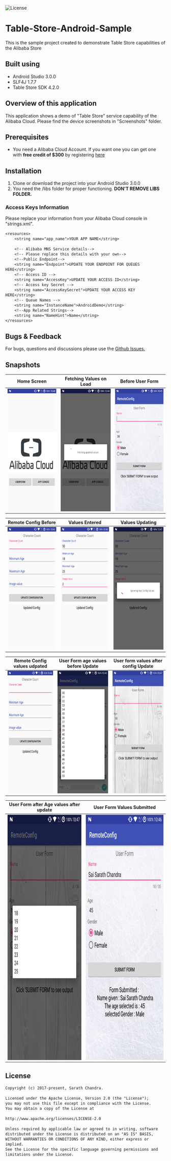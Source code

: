 ![License](https://img.shields.io/badge/License-Apache%202.0-blue.svg?style=for-the-badge)
# Table-Store-Android-Sample
This is the sample project created to demonstrate Table Store capabilities of the Alibaba Store

## Built using

 - Android Studio 3.0.0
 - SLF4J 1.7.7
 - Table Store SDK 4.2.0

## Overview of this application

This application shows a demo of "Table Store" service capability of the Alibaba Cloud. Please find the device screenshots in "Screenshots" folder.

## Prerequisites

 - You need a Alibaba Cloud Account. If you want one you can get one with **free credit of $300** by registering [here](https://account-intl.aliyun.com/register/intl_register.htm?biz_params=%7B%22intl%22%3A%22%7B%5C%22referralCode%5C%22%3A%5C%226qnq3f%5C%22%7D%22%7D)

## Installation

 1. Clone or download the project into your Android Studio 3.0.0 
 2. You need the /libs folder for proper functioning. **DON'T REMOVE LIBS FOLDER.**

### Access Keys Information
Please replace your information from your Alibaba Cloud console in "strings.xml".

```
<resources>
    <string name="app_name">YOUR APP NAME</string>

    <!-- Alibaba MNS Service details-->
    <!-- Please replace this details with your own-->
    <!--Public Endpoint-->
    <string name="Endpoint">UPDATE YOUR ENDPOINT FOR QUEUES HERE</string>
    <!-- Access ID -->
    <string name="AccessKey">UPDATE YOUR ACCESS ID</string>
    <!-- Access key Secret -->
    <string name="AccessKeySecret">UPDATE YOUR ACCESS KEY HERE</string>
    <!-- Queue Names -->
    <string name="InstanceName">AndroidDemo</string>
    <!--App Related Strings-->
    <string name="NameHint">Name</string>
</resources>
```

## Bugs & Feedback
For bugs, questions and discussions please use the [Github Issues.](https://github.com/saichandu415/Table-Store-Android-Sample/issues)


## Snapshots
|                                        Home Screen                                         |                                               Fetching Values on Load                                               |                                         Before User Form                                         |
|:-------------------------------------------------------------------------------------------------------------:|:----------------------------------------------------------------------------------------------------------------:|:------------------------------------------------------------------------------------------------------:|
| <img src="https://github.com/saichandu415/Table-Store-Android-Sample/raw/master/screenshots/Home_Screen.png" width="216" height="384" /> | <img src="https://github.com/saichandu415/Table-Store-Android-Sample/raw/master/screenshots/Fetching_values_onLoad.png" width="216" height="384" /> | <img src="https://github.com/saichandu415/Table-Store-Android-Sample/raw/master/screenshots/UserForm_before.png" width="216" height="384" /> |

|                                        Remote Config Before                               |                                               Values Entered                                               |                                         Values Updating                                         |
|:-------------------------------------------------------------------------------------------------------------:|:----------------------------------------------------------------------------------------------------------------:|:------------------------------------------------------------------------------------------------------:|
| <img src="https://github.com/saichandu415/Table-Store-Android-Sample/raw/master/screenshots/Remote_Config_Before.png" width="216" height="384" /> | <img src="https://github.com/saichandu415/Table-Store-Android-Sample/raw/master/screenshots/Remote_Config_Values_Entered.png" width="216" height="384" /> | <img src="https://github.com/saichandu415/Table-Store-Android-Sample/raw/master/screenshots/Remote_Config_Updating_Values.png" width="216" height="384" /> |

|                                        Remote Config values udpated                             |                                               User Form age values before Update                                               |                                         User form values after config Update                                        |
|:-------------------------------------------------------------------------------------------------------------:|:----------------------------------------------------------------------------------------------------------------:|:------------------------------------------------------------------------------------------------------:|
| <img src="https://github.com/saichandu415/Table-Store-Android-Sample/raw/master/screenshots/Remote_Config_Before.png" width="216" height="384" /> | <img src="https://github.com/saichandu415/Table-Store-Android-Sample/raw/master/screenshots/UserFormBeforeAgeValues.png" width="216" height="384" /> | <img src="https://github.com/saichandu415/Table-Store-Android-Sample/raw/master/screenshots/UserForm_after.png" width="216" height="384" /> |


|                                          User Form after Age values after update                                       |                                               User Form Values Submitted                                              | 
|:----------------------------------------------------------------------------------------------:|:-------------------------------------------------------------------------------------------------:|
|<img src="https://github.com/saichandu415/Table-Store-Android-Sample/raw/master/screenshots/UserFormAfterAgeValues.png" width="432" height="768" /> |<img src="https://github.com/saichandu415/Table-Store-Android-Sample/raw/master/screenshots/UserForm_Submitted_Values.png" width="432" height="768" />|


## License

    Copyright (c) 2017-present, Sarath Chandra.

    Licensed under the Apache License, Version 2.0 (the "License");
    you may not use this file except in compliance with the License.
    You may obtain a copy of the License at

    http://www.apache.org/licenses/LICENSE-2.0

    Unless required by applicable law or agreed to in writing, software
    distributed under the License is distributed on an "AS IS" BASIS,
    WITHOUT WARRANTIES OR CONDITIONS OF ANY KIND, either express or implied.
    See the License for the specific language governing permissions and
    limitations under the License.
